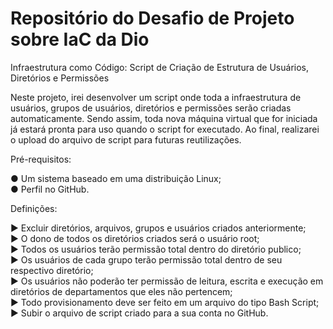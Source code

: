 # Repositório do Desafio de Projeto sobre IaC da Dio

Infraestrutura como Código: Script de Criação de Estrutura de Usuários, Diretórios e Permissões

Neste projeto, irei desenvolver um script onde toda a infraestrutura de usuários, grupos de usuários, diretórios e permissões serão criadas automaticamente.
Sendo assim, toda nova máquina virtual que for iniciada já estará pronta para uso quando o script for executado.
Ao final, realizarei o upload do arquivo de script para futuras reutilizações.

Pré-requisitos:

● Um sistema baseado em uma distribuição Linux;<br />
● Perfil no GitHub.

Definições:

► Excluir diretórios, arquivos, grupos e usuários criados anteriormente;<br />
► O dono de todos os diretórios criados será o usuário root;<br />
► Todos os usuários terão permissão total dentro do diretório publico;<br />
► Os usuários de cada grupo terão permissão total dentro de seu respectivo diretório;<br />
► Os usuários não poderão ter permissão de leitura, escrita e execução em diretórios de departamentos que eles não pertencem;<br />
► Todo provisionamento deve ser feito em um arquivo do tipo Bash Script;<br />
► Subir o arquivo de script criado para a sua conta no GitHub.

